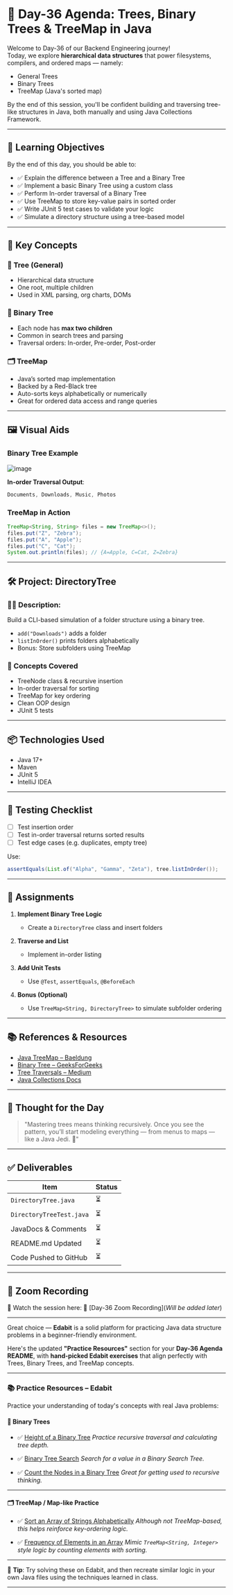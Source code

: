 # 🌳 Day-36 Agenda: Trees, Binary Trees & TreeMap in Java

Welcome to Day-36 of our Backend Engineering journey!  
Today, we explore **hierarchical data structures** that power filesystems, compilers, and ordered maps — namely:

- General Trees
- Binary Trees
- TreeMap (Java's sorted map)

By the end of this session, you'll be confident building and traversing tree-like structures in Java, both manually and using Java Collections Framework.

---

## 🎯 Learning Objectives

By the end of this day, you should be able to:

- ✅ Explain the difference between a Tree and a Binary Tree
- ✅ Implement a basic Binary Tree using a custom class
- ✅ Perform In-order traversal of a Binary Tree
- ✅ Use TreeMap to store key-value pairs in sorted order
- ✅ Write JUnit 5 test cases to validate your logic
- ✅ Simulate a directory structure using a tree-based model

---

## 🧠 Key Concepts

### 🌲 Tree (General)
- Hierarchical data structure
- One root, multiple children
- Used in XML parsing, org charts, DOMs

### 🌳 Binary Tree
- Each node has **max two children**
- Common in search trees and parsing
- Traversal orders: In-order, Pre-order, Post-order

### 🗂️ TreeMap
- Java’s sorted map implementation
- Backed by a Red-Black tree
- Auto-sorts keys alphabetically or numerically
- Great for ordered data access and range queries

---

## 🖼️ Visual Aids

### Binary Tree Example
![image](https://github.com/user-attachments/assets/26abd177-55c5-422d-a65f-b66917252873)


**In-order Traversal Output**:
```java
Documents, Downloads, Music, Photos
````

### TreeMap in Action

```java
TreeMap<String, String> files = new TreeMap<>();
files.put("Z", "Zebra");
files.put("A", "Apple");
files.put("C", "Cat");
System.out.println(files); // {A=Apple, C=Cat, Z=Zebra}
```

---

## 🛠️ Project: DirectoryTree

### 👨‍💻 Description:

Build a CLI-based simulation of a folder structure using a binary tree.

* `add("Downloads")` adds a folder
* `listInOrder()` prints folders alphabetically
* Bonus: Store subfolders using TreeMap

### 🧩 Concepts Covered

* TreeNode class & recursive insertion
* In-order traversal for sorting
* TreeMap for key ordering
* Clean OOP design
* JUnit 5 tests

---

## 📦 Technologies Used

* Java 17+
* Maven
* JUnit 5
* IntelliJ IDEA

---

## 🧪 Testing Checklist

* [ ] Test insertion order
* [ ] Test in-order traversal returns sorted results
* [ ] Test edge cases (e.g. duplicates, empty tree)

Use:

```java
assertEquals(List.of("Alpha", "Gamma", "Zeta"), tree.listInOrder());
```

---

## 📝 Assignments

1. **Implement Binary Tree Logic**

   * Create a `DirectoryTree` class and insert folders
2. **Traverse and List**

   * Implement in-order listing
3. **Add Unit Tests**

   * Use `@Test`, `assertEquals`, `@BeforeEach`
4. **Bonus (Optional)**

   * Use `TreeMap<String, DirectoryTree>` to simulate subfolder ordering

---

## 📚 References & Resources

* [Java TreeMap – Baeldung](https://www.baeldung.com/java-treemap)
* [Binary Tree – GeeksForGeeks](https://www.geeksforgeeks.org/binary-tree-data-structure/)
* [Tree Traversals – Medium](https://medium.com/softaai-blogs/exploring-binary-trees-in-java-7c21bf999d88)
* [Java Collections Docs](https://docs.oracle.com/javase/8/docs/api/java/util/TreeMap.html)

---

## 🧠 Thought for the Day

> "Mastering trees means thinking recursively.
> Once you see the pattern, you’ll start modeling everything — from menus to maps — like a Java Jedi. 🌳"

---

## ✅ Deliverables

| Item                     | Status |
| ------------------------ | ------ |
| `DirectoryTree.java`     | ⏳      |
| `DirectoryTreeTest.java` | ⏳      |
| JavaDocs & Comments      | ⏳      |
| README.md Updated        | ⏳      |
| Code Pushed to GitHub    | ⏳      |

---

## 📼 Zoom Recording

🎥 Watch the session here:
🔗 [Day-36 Zoom Recording](_Will be added later_)

---

Great choice — **Edabit** is a solid platform for practicing Java data structure problems in a beginner-friendly environment.

Here's the updated **"Practice Resources"** section for your **Day-36 Agenda README**, with **hand-picked Edabit exercises** that align perfectly with Trees, Binary Trees, and TreeMap concepts.

---

### 📚 Practice Resources – Edabit

Practice your understanding of today's concepts with real Java problems:

#### 🌳 Binary Trees

* ✅ [Height of a Binary Tree](https://edabit.com/challenge/9pD3KKZqFaCqP4FwD)
  *Practice recursive traversal and calculating tree depth.*

* ✅ [Binary Tree Search](https://edabit.com/challenge/SzKXvsJ9EK82fp4HA)
  *Search for a value in a Binary Search Tree.*

* ✅ [Count the Nodes in a Binary Tree](https://edabit.com/challenge/CKqsyasYAvk4ZtPxf)
  *Great for getting used to recursive thinking.*

---

#### 🗂️ TreeMap / Map-like Practice

* ✅ [Sort an Array of Strings Alphabetically](https://edabit.com/challenge/wAdE9gX4bD7zmpbkE)
  *Although not TreeMap-based, this helps reinforce key-ordering logic.*

* ✅ [Frequency of Elements in an Array](https://edabit.com/challenge/Duv3dF5Lrmk5fdy6M)
  *Mimic `TreeMap<String, Integer>` style logic by counting elements with sorting.*

---

📌 **Tip**: Try solving these on Edabit, and then recreate similar logic in your own Java files using the techniques learned in class.

---


